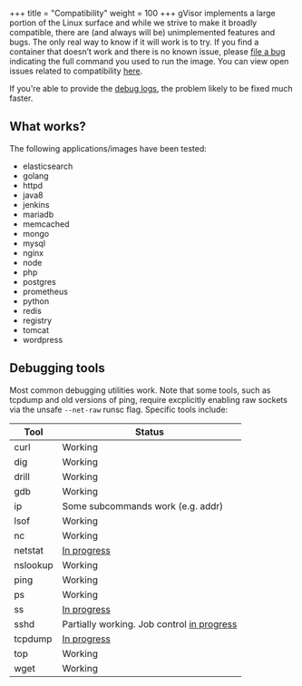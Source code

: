 +++
title = "Compatibility"
weight = 100
+++
gVisor implements a large portion of the Linux surface and while we strive to
make it broadly compatible, there are (and always will be) unimplemented
features and bugs. The only real way to know if it will work is to try. If you
find a container that doesn’t work and there is no known issue, please [file a
bug][bug] indicating the full command you used to run the image. You can view
open issues related to compatibility [here][issues].

If you're able to provide the [debug logs](../debugging/), the
problem likely to be fixed much faster.

## What works?

The following applications/images have been tested:

*   elasticsearch
*   golang
*   httpd
*   java8
*   jenkins
*   mariadb
*   memcached
*   mongo
*   mysql
*   nginx
*   node
*   php
*   postgres
*   prometheus
*   python
*   redis
*   registry
*   tomcat
*   wordpress

## Debugging tools

Most common debugging utilities work. Note that some tools, such as tcpdump and
old versions of ping, require excplicitly enabling raw sockets via the unsafe
`--net-raw` runsc flag.  Specific tools include:

| Tool     | Status                                                                                    |
| ---      | ---                                                                                       |
| curl     | Working |
| dig      | Working |
| drill    | Working |
| gdb      | Working |
| ip       | Some subcommands work (e.g. addr) |
| lsof     | Working |
| nc       | Working |
| netstat  | [In progress](https://github.com/google/gvisor/issues/506) |
| nslookup | Working |
| ping     | Working |
| ps       | Working |
| ss       | [In progress](https://github.com/google/gvisor/issues/506) |
| sshd     | Partially working. Job control [in progress](https://github.com/google/gvisor/issues/154) |
| tcpdump  | [In progress](https://github.com/google/gvisor/issues/173) |
| top      | Working |
| wget     | Working |

[bug]: https://github.com/google/gvisor/issues/new?title=Compatibility%20Issue:
[issues]: https://github.com/google/gvisor/issues?q=is%3Aissue+is%3Aopen+label%3A%22area%3A+compatibility%22

